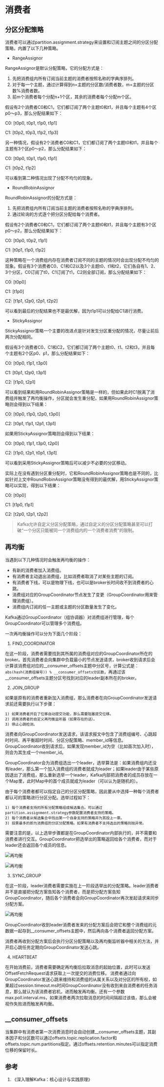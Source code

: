 # 消费者

## 分区分配策略

消费者可以通过partition.assignment.strategy来设置和订阅主题之间的分区分配策略，内置了以下几种策略。

- RangeAssignor

RangeAssignor是默认分配策略，它的分配方式是：

1. 先把消费组内所有订阅当前主题的消费者按照名称的字典序排列。
2. 对于每一个主题，通过计算得到n=主题的分区数/消费者数，m=主题的分区数%消费者数。
3. 前m个消费者每个分配n+1个区，其余的消费者每个分配m个区。

假设有2个消费者C0和C1，它们都订阅了两个主题t0和t1，并且每个主题有4个区p0～p3，那么分配结果如下：

C0: [t0p0, t0p1, t1p0, t1p1]

C1: [t0p2, t0p3, t1p2, t1p3]

另一种情况，假设有2个消费者C0和C1，它们都订阅了两个主题t0和t1，并且每个主题有3个区p0～p2，那么分配结果如下：

C0: [t0p0, t0p1, t1p0, t1p1]

C1: [t0p2, t1p2]

可以看到第二种情况出现了分配不均匀的现象。

- RoundRobinAssignor

RoundRobinAssignor的分配方式是：

1. 先把消费组内所有订阅当前主题的消费者按照名称的字典序排列。
2. 通过轮询的方式逐个把分区分配给每个消费者。

假设有2个消费者C0和C1，它们都订阅了两个主题t0和t1，并且每个主题有3个区p0～p2，那么分配结果如下：

C0: [t0p0, t0p2, t1p1]

C1: [t0p1, t1p0, t1p2]

这种策略在一个消费组内存在消费者订阅不同的主题的情况时会出现分配不均匀的现象。假设有3个消费者C0、C1和C2以及3个主题t0、t1和t2，它们各自有1、2、3个分区，C0订阅了t0，C1订阅了t1，C2则全部订阅，那么分配结果如下：

C0: [t0p0]

C1: [t1p0]

C2: [t1p1, t2p0, t2p1, t2p2]

可以看到最后的分配结果也不是最优解，因为t1p1可以分配给C1进行消费。

- StickyAssignor

StickyAssignor策略一个主要的改进点是针对发生分区重分配的情况，尽量让前后两次分配相同。

假设有3个消费者C0、C1和C2，它们都订阅了两个主题t0、t1、t2和t3，并且每个主题有2个区p0、p1，那么分配结果如下：

C0: [t0p0, t1p1, t3p0]

C1: [t0p1, t2p0, t3p1]

C2: [t1p0, t2p1]

可以看到结果和用RoundRobinAssignor策略是一样的，但如果此时C1脱离了消费组并触发了再均衡操作，分区就会发生重分配，如果用RoundRobinAssignor策略则会得到以下结果：

C0: [t0p0, t1p0, t2p0, t3p0]

C2: [t0p1, t1p1, t2p1, t3p1]

如果用StickyAssignor策略则会得到以下结果：

C0: [t0p0, t1p1, t3p0, t2p0]

C2: [t1p0, t2p1, t0p1, t3p1]

可以看到采用StickyAssignor策略后可以减少不必要的分区移动。

实际上在没有遇到分区重分配时，它和RoundRobinAssignor策略也是不同的，比如针对上文中RoundRobinAssignor策略没有得到的最优解，用StickyAssignor策略可以实现，得到以下结果：

C0: [t0p0]

C1: [t1p0, t1p1]

C2: [t2p0, t2p1, t2p2]

> Kafka允许自定义分区分配策略，通过自定义的分区分配策略甚至可以打破“一个分区只能被同一个消费组内的一个消费者消费”的限制。

## 再均衡

当遇到以下几种情况时会触发再均衡的操作：

- 有新的消费者加入消费组。
- 有消费者主动退出消费组，比如消费者取消了对某些主题的订阅。
- 有消费者下线，可以是物理下线，也可以是broker长时间收不到消费者的心跳。
- 消费组对应的GroupCoordinator节点发生了变更（GroupCoordinator用来管理消费组）。
- 消费组内订阅的任一主题或主题的分区数量发生了变化。

Kafka通过GroupCoordinator（组协调器）对消费组进行管理，每个GroupCoordinator可以管理多个消费组。

一次再均衡操作可以分为下面几个阶段：

1. FIND_COORDINATOR

在这一阶段，消费者需要找到其所属的消费组对应的GroupCoordinator所在的broker。首先消费者会向集群中负载最小的节点发送请求，broker收到请求后会计算该消费组对应的__consumer_offsets主题中分区号，计算公式是：`abs(hash(消费组编号)) % __consumer_offsets分区数`，再通过该__consumer_offsets主题分区号找到对应的leader副本所在的broker。

2. JOIN_GROUP

如果是原有的消费者重新加入消费组，那么消费者在向GroupCoordinator发送请求前还需要执行以下步骤：

    1) 如果消费者开启了位移自动提交功能，那么需要阻塞提交位移。
    2) 调用消费者的自定义再均衡监听器（如果存在的话）。
    3) 停止心跳检测。

消费者向GroupCoordinator发送请求，该请求报文中包含了消费组编号、心跳超时时间、再平衡超时时间、分区分配策略、member_id等信息。GroupCoordinator收到请求后，如果发现member_id为空（比如首次加入时），则会为其生成一个member_id。

GroupCoordinator会为消费组选出一个leader，选举算法是：如果消费组内还没有leader，那么第一个加入消费组的消费者就成为leader；如果leader由于某些原因退出了消费组，那么重新选举一个leader，Kafka内部把消费者的成员存放在一个Map里，此时Map中的首个成员就成为leader（可以认为是随机的）。

由于每个消费者都可以指定自己的分区分配策略，因此要从中选择一种每个消费者都认可的策略进行分区分配。选举过程如下：

    1) 每个消费者支持的所有分配策略组成候选集合。可以通过partition.assignment.strategy参数配置消费者支持的策略。
    2) 每个消费者从候选集合中找出第一个自身支持的策略并为其投上一票。
    3) 投票最多的即为消费组的分区分配策略。如果有消费者不支持选出的策略则抛异常。

需要注意的是，以上选举步骤都是在GroupCoordinator内部执行的，并不需要和消费者进行交互。GroupCoordinator把选举出的策略返回给各个消费者，而对于leader还会返回各个成员的信息。

![再均衡](resources/consumer/consumer-1.png)

![再均衡](resources/consumer/consumer-2.png)

3. SYNC_GROUP

在这一阶段，leader消费者需要实施在上一阶段选举出的分配策略。leader消费者并不是直接把分配方案告知各个消费者，而是把分配方案告知GroupCoordinator，随后各个消费者会向GroupCoordinator再次发起请求来同步分配方案。

![再均衡](resources/consumer/consumer-3.png)

GroupCoordinator收到leader消费者发来的分配方案后会把它和整个消费组的元数据一起存到__consumer_offsets主题中，然后再向各个消费者返回分配方案。

消费者再收到分配方案后会执行分区分配策略以及再均衡监听器中相关的方法，并开启心跳任务定期向GroupCoordinator发送心跳。

4. HEARTBEAT

在开始消费前，消费者需要确定再均衡后拉取消息的起始位置，此时可以发送OffsetFetchRequest请求获取上一次提交的消费位移。
消费者通过向GroupCoordinator发送心跳来维持和消费组的从属关系以及对分区的所有权，如果超过session.timeout.ms时间GroupCoordinator没有收到来自消费者的任务消息，那么就认为该消费者宕机，进而触发再均衡。还有一个参数max.poll.interval.ms，如果消费者两次拉取消息的时间间隔超过该值，那么会被视作失败进而触发再均衡。

## __consumer_offsets

当集群中有消费者第一次消费消息时会自动创建__consumer_offsets主题，其副本因子和分区数可以通过offsets.topic.replication.factor和offsets.topic.num.partitions指定。通过offsets.retention.minutes可以指定消费位移的保留时长。

## 参考

1. 《深入理解Kafka：核心设计与实践原理》
